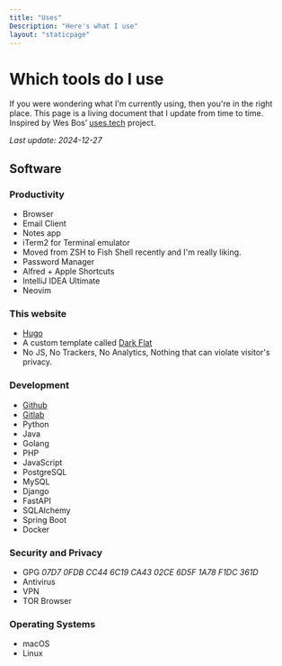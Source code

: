 ```yaml
---
title: "Uses"
Description: "Here's what I use"
layout: "staticpage"
---
```


# Which tools do I use

If you were wondering what I'm currently using, then you're in the right place.
This page is a living document that I update from time to time.
Inspired by Wes Bos’ [uses.tech](https://uses.tech) project.

_Last update: 2024-12-27_

## Software

### Productivity
* Browser
* Email Client
* Notes app
* iTerm2 for Terminal emulator
* Moved from ZSH to Fish Shell recently and I'm really liking.
* Password Manager
* Alfred + Apple Shortcuts
* IntelliJ IDEA Ultimate  
* Neovim
 
### This website
* [Hugo](https://gohugo.io) 
* A custom template called [Dark Flat](https://github.com/adlermedrado/dark-flat)
* No JS, No Trackers, No Analytics, Nothing that can violate visitor's privacy.

### Development 
* [Github](https://github.com)
* [Gitlab](https://gitlab.com)
* Python
* Java
* Golang
* PHP
* JavaScript
* PostgreSQL
* MySQL
* Django
* FastAPI
* SQLAlchemy
* Spring Boot
* Docker

### Security and Privacy
* GPG _07D7 0FDB CC44 6C19 CA43  02CE 6D5F 1A78 F1DC 361D_
* Antivirus
* VPN
* TOR Browser

### Operating Systems
* macOS
* Linux
